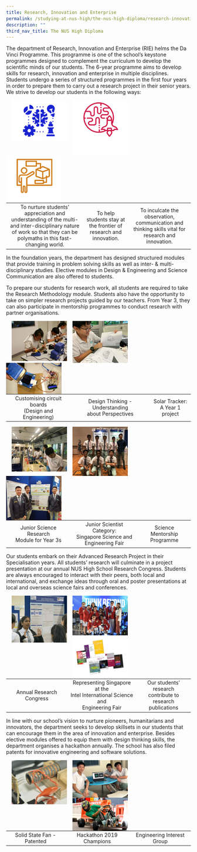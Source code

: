 ```yaml
---
title: Research, Innovation and Enterprise
permalink: /studying-at-nus-high/the-nus-high-diploma/research-innovation-and-enterprise/
description: ""
third_nav_title: The NUS High Diploma
---
```

The department of Research, Innovation and Enterprise (RIE) helms the Da Vinci Programme. This programme is one of the school’s keystone programmes designed to complement the curriculum to develop the scientific minds of our students. The 6-year programme aims to develop skills for research, innovation and enterprise in multiple disciplines. Students undergo a series of structured programmes in the first four years in order to prepare them to carry out a research project in their senior years. We strive to develop our students in the following ways:

<img src="/images/rie1.jpg" style="width:30%;margin-right:15px;margin-left:15px;" align = "left">
<img src="/images/rie2.jpg" style="width:30%;margin-right:15px;" align = "left">
<img src="/images/rie3.jpg" style="width:30%;margin-right:15px;" align = "left">

|  |  |  |
|:---:|:---:|:---:|
| To nurture students’ appreciation and understanding of the multi- and inter-disciplinary nature of work so that they can be polymaths in this fast-changing world. | To help students stay at the frontier of research and innovation. | To inculcate the observation, communication and thinking skills vital for research and innovation. |

In the foundation years, the department has designed structured modules that provide training in problem solving skills as well as inter- & multi-disciplinary studies. Elective modules in Design & Engineering and Science Communication are also offered to students.

To prepare our students for research work, all students are required to take the Research Methodology module. Students also have the opportunity to take on simpler research projects guided by our teachers. From Year 3, they can also participate in mentorship programmes to conduct research with partner organisations.

<img src="/images/rie4.jpg" style="width:30%;margin-right:15px;margin-left:15px;" align = "left">
<img src="/images/rie5.jpg" style="width:30%;margin-right:15px;" align = "left">
<img src="/images/rie6.jpg" style="width:30%;margin-right:15px;" align = "left">

|  |  |  |
|:---:|:---:|:---:|
| Customising circuit boards<br>(Design and Engineering) | Design Thinking - Understanding<br>about Perspectives | Solar Tracker:<br>A Year 1 project |

<img src="/images/rie7.jpg" style="width:30%;margin-right:15px;margin-left:15px;" align = "left">
<img src="/images/rie8.jpg" style="width:30%;margin-right:15px;" align = "left">
<img src="/images/rie9.jpg" style="width:30%;margin-right:15px;" align = "left">

|  |  |  |
|:---:|:---:|:---:|
| Junior Science Research<br>Module for Year 3s | Junior Scientist Category:<br>Singapore Science and<br>Engineering Fair | Science Mentorship<br>Programme |

Our students embark on their Advanced Research Project in their Specialisation years. All students’ research will culminate in a project presentation at our annual NUS High School Research Congress. Students are always encouraged to interact with their peers, both local and international, and exchange ideas through oral and poster presentations at local and overseas science fairs and conferences.

<img src="/images/rie10.jpg" style="width:30%;margin-right:15px;margin-left:15px;" align = "left">
<img src="/images/rie11.jpg" style="width:30%;margin-right:15px;" align = "left">
<img src="/images/rie12.jpg" style="width:30%;margin-right:15px;" align = "left">

|  |  |  |
|:---:|:---:|:---:|
| Annual Research Congress | Representing Singapore at the<br>Intel International Science and<br>Engineering Fair | Our students’ research<br>contribute to<br>research publications |

In line with our school’s vision to nurture pioneers, humanitarians and innovators, the department seeks to develop skillsets in our students that can encourage them in the area of innovation and enterprise. Besides elective modules offered to equip them with design thinking skills, the department organises a hackathon annually. The school has also filed patents for innovative engineering and software solutions.

<img src="/images/rie13.jpg" style="width:30%;margin-right:15px;margin-left:15px;" align = "left">
<img src="/images/rie14.jpg" style="width:30%;margin-right:15px;" align = "left">
<img src="/images/rie15.jpg" style="width:30%;margin-right:15px;" align = "left">

|  |  |  |
|:---:|:---:|:---:|
| Solid State Fan - Patented | Hackathon 2019 Champions | Engineering Interest Group |